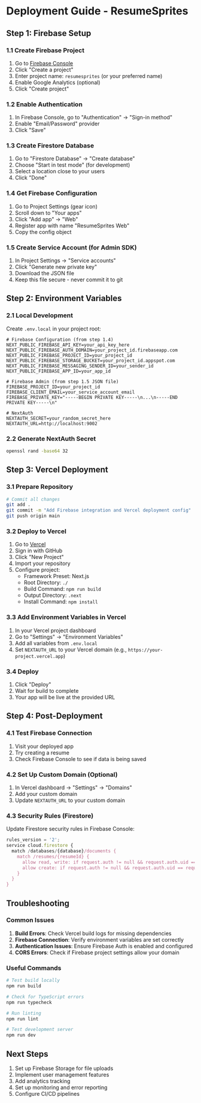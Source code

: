 # Deployment Guide - ResumeSprites

## Step 1: Firebase Setup

### 1.1 Create Firebase Project
1. Go to [Firebase Console](https://console.firebase.google.com/)
2. Click "Create a project"
3. Enter project name: `resumesprites` (or your preferred name)
4. Enable Google Analytics (optional)
5. Click "Create project"

### 1.2 Enable Authentication
1. In Firebase Console, go to "Authentication" → "Sign-in method"
2. Enable "Email/Password" provider
3. Click "Save"

### 1.3 Create Firestore Database
1. Go to "Firestore Database" → "Create database"
2. Choose "Start in test mode" (for development)
3. Select a location close to your users
4. Click "Done"

### 1.4 Get Firebase Configuration
1. Go to Project Settings (gear icon)
2. Scroll down to "Your apps"
3. Click "Add app" → "Web"
4. Register app with name "ResumeSprites Web"
5. Copy the config object

### 1.5 Create Service Account (for Admin SDK)
1. In Project Settings → "Service accounts"
2. Click "Generate new private key"
3. Download the JSON file
4. Keep this file secure - never commit it to git

## Step 2: Environment Variables

### 2.1 Local Development
Create `.env.local` in your project root:

```env
# Firebase Configuration (from step 1.4)
NEXT_PUBLIC_FIREBASE_API_KEY=your_api_key_here
NEXT_PUBLIC_FIREBASE_AUTH_DOMAIN=your_project_id.firebaseapp.com
NEXT_PUBLIC_FIREBASE_PROJECT_ID=your_project_id
NEXT_PUBLIC_FIREBASE_STORAGE_BUCKET=your_project_id.appspot.com
NEXT_PUBLIC_FIREBASE_MESSAGING_SENDER_ID=your_sender_id
NEXT_PUBLIC_FIREBASE_APP_ID=your_app_id

# Firebase Admin (from step 1.5 JSON file)
FIREBASE_PROJECT_ID=your_project_id
FIREBASE_CLIENT_EMAIL=your_service_account_email
FIREBASE_PRIVATE_KEY="-----BEGIN PRIVATE KEY-----\n...\n-----END PRIVATE KEY-----\n"

# NextAuth
NEXTAUTH_SECRET=your_random_secret_here
NEXTAUTH_URL=http://localhost:9002
```

### 2.2 Generate NextAuth Secret
```bash
openssl rand -base64 32
```

## Step 3: Vercel Deployment

### 3.1 Prepare Repository
```bash
# Commit all changes
git add .
git commit -m "Add Firebase integration and Vercel deployment config"
git push origin main
```

### 3.2 Deploy to Vercel
1. Go to [Vercel](https://vercel.com/)
2. Sign in with GitHub
3. Click "New Project"
4. Import your repository
5. Configure project:
   - Framework Preset: Next.js
   - Root Directory: `./`
   - Build Command: `npm run build`
   - Output Directory: `.next`
   - Install Command: `npm install`

### 3.3 Add Environment Variables in Vercel
1. In your Vercel project dashboard
2. Go to "Settings" → "Environment Variables"
3. Add all variables from `.env.local`
4. Set `NEXTAUTH_URL` to your Vercel domain (e.g., `https://your-project.vercel.app`)

### 3.4 Deploy
1. Click "Deploy"
2. Wait for build to complete
3. Your app will be live at the provided URL

## Step 4: Post-Deployment

### 4.1 Test Firebase Connection
1. Visit your deployed app
2. Try creating a resume
3. Check Firebase Console to see if data is being saved

### 4.2 Set Up Custom Domain (Optional)
1. In Vercel dashboard → "Settings" → "Domains"
2. Add your custom domain
3. Update `NEXTAUTH_URL` to your custom domain

### 4.3 Security Rules (Firestore)
Update Firestore security rules in Firebase Console:

```javascript
rules_version = '2';
service cloud.firestore {
  match /databases/{database}/documents {
    match /resumes/{resumeId} {
      allow read, write: if request.auth != null && request.auth.uid == resource.data.userId;
      allow create: if request.auth != null && request.auth.uid == request.resource.data.userId;
    }
  }
}
```

## Troubleshooting

### Common Issues

1. **Build Errors**: Check Vercel build logs for missing dependencies
2. **Firebase Connection**: Verify environment variables are set correctly
3. **Authentication Issues**: Ensure Firebase Auth is enabled and configured
4. **CORS Errors**: Check if Firebase project settings allow your domain

### Useful Commands

```bash
# Test build locally
npm run build

# Check for TypeScript errors
npm run typecheck

# Run linting
npm run lint

# Test development server
npm run dev
```

## Next Steps

1. Set up Firebase Storage for file uploads
2. Implement user management features
3. Add analytics tracking
4. Set up monitoring and error reporting
5. Configure CI/CD pipelines 